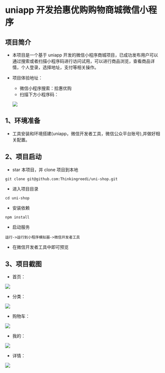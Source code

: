 # uniapp 开发拾惠优购购物商城微信小程序

## 项目简介

- 本项目是一个基于 uniapp 开发的微信小程序商城项目，已成功发布用户可以通过搜索或者扫描小程序码进行访问试用，可以进行商品浏览，查看商品详情，个人登录，选择地址，支付等相关操作。

- 项目体验地址：

  - 微信小程序搜索：拾惠优购
  - 扫描下方小程序码：

  ![](https://cdn.jsdelivr.net/gh/Thinkingreedi/myblog@main/img/20230204191340.png#pic_center)

## 1、环境准备

- 工具安装和环境搭建(uniapp，微信开发者工具，微信公众平台账号),并做好相关配置。

## 2、项目启动

- star 本项目，并 clone 项目到本地

```
git clone git@github.com:Thinkingreedi/uni-shop.git
```

- 进入项目目录

```
cd uni-shop
```

- 安装依赖

```
npm install
```

- 启动服务

```
运行->运行到小程序模拟器->微信开发者工具
```

- 在微信开发者工具中即可预览

## 3、项目截图

- 首页：

![](https://cdn.jsdelivr.net/gh/Thinkingreedi/myblog@main/img/20230204190707.png#pic_center)

- 分类：

![](https://cdn.jsdelivr.net/gh/Thinkingreedi/myblog@main/img/20230204190730.png#pic_center)

- 购物车：

![](https://cdn.jsdelivr.net/gh/Thinkingreedi/myblog@main/img/20230204190831.png#pic_center)

- 我的：

![](https://cdn.jsdelivr.net/gh/Thinkingreedi/myblog@main/img/20230204190851.png#pic_center)

- 详情：

![](https://cdn.jsdelivr.net/gh/Thinkingreedi/myblog@main/img/20230204190930.png#pic_center)
